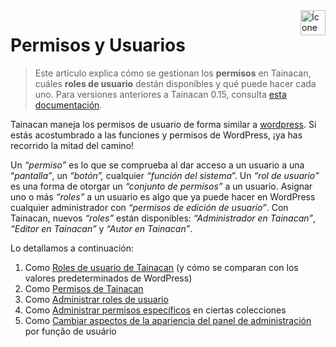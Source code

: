 <div style="float: right; margin-left: 1rem;">
	<img 
		alt="Ícone de Usuários" 
		src="_assets/images/icon_users.png"
		width="40"
		height="40">
</div>


# Permisos y Usuarios

> Este artículo explica cómo se gestionan los **permisos** en Tainacan, cuáles **roles de usuario** destán disponibles y qué puede hacer cada uno. Para versiones anteriores a Tainacan 0.15, consulta [esta documentación](/es-mx/users).

Tainacan maneja los permisos de usuario de forma similar a [wordpress](https://codex.wordpress.org/es:Roles_y_Capacidades). Si estás acostumbrado a las funciones y permisos de WordPress, ¡ya has recorrido la mitad del camino!

Un _“permiso”_ es lo que se comprueba al dar acceso a un usuario a una “_pantalla”_, un _“botón”,_ cualquier _“función del sistema_”. Un _“rol de usuario”_ es una forma de otorgar un _“conjunto de permisos”_ a un usuario. Asignar uno o más _“roles”_ a un usuario es algo que ya puede hacer en WordPress cualquier administrador con _“permisos de edición de usuario”_. Con Tainacan, nuevos _“roles”_ están disponibles: _“Administrador en Tainacan”_, _“Editor en Tainacan”_ y _“Autor en Tainacan”_.

Lo detallamos a continuación:

1. Como [Roles de usuario de Tainacan](/es-mx/tainacan-roles.md) (y cómo se comparan con los valores predeterminados de WordPress)
2. Como [Permisos de Tainacan](/es-mx/capabilities.md)
3. Como [Administrar roles de usuario](/es-mx/manage-user-roles.md)
4. Como [Administrar permisos específicos](/es-mx/manage-specific-capabilities.md) en ciertas colecciones
5. Como [Cambiar aspectos de la apariencia del panel de administración](/es-mx/admin-appearance.md) por função de usuário
